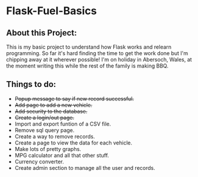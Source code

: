 # Flask-Fuel-Basics

## About this Project:
This is my basic project to understand how Flask works and relearn programming. So far it's hard finding the time to get the work done but I'm chipping away at it wherever possible! I'm on holiday in Abersoch, Wales, at the moment writing this while the rest of the family is making BBQ.

## Things to do:
- ~~Popup message to say if new record successful.~~
- ~~Add page to add a new vehicle.~~
- ~~Add security to the database.~~
- ~~Create a login/out page.~~
- Import and export funtion of a CSV file.
- Remove sql query page.
- Create a way to remove records.
- Create a page to view the data for each vehicle.
- Make lots of pretty graphs.
- MPG calculator and all that other stuff.
- Currency converter.
- Create admin section to manage all the user and records.